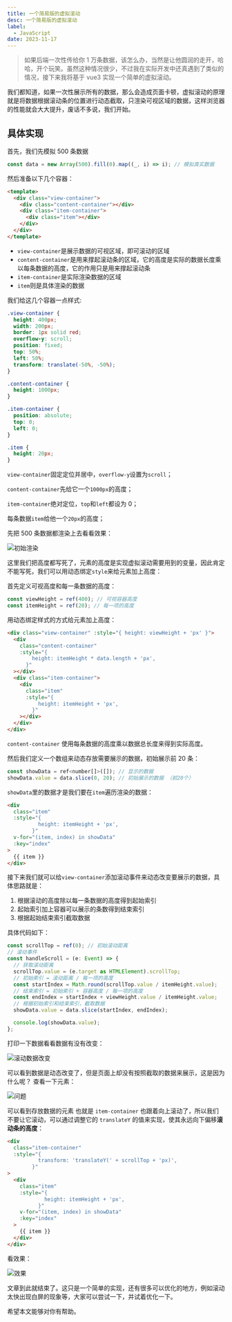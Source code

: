 ```yaml
---
title: 一个简易版的虚拟滚动
desc: 一个简易版的虚拟滚动
label:
  - JavaScript
date: 2023-11-17
---
```


> 如果后端一次性传给你 1 万条数据，该怎么办，当然是让他圆润的走开，哈哈，开个玩笑。虽然这种情况很少，不过我在实际开发中还真遇到了类似的情况，接下来我将基于 vue3 实现一个简单的虚拟滚动。

我们都知道，如果一次性展示所有的数据，那么会造成页面卡顿，虚拟滚动的原理就是将数据根据滚动条的位置进行动态截取，只渲染可视区域的数据，这样浏览器的性能就会大大提升，废话不多说，我们开始。

## 具体实现

首先，我们先模拟 500 条数据

```js
const data = new Array(500).fill(0).map((_, i) => i); // 模拟真实数据
```

然后准备以下几个容器：

```html
<template>
  <div class="view-container">
    <div class="content-container"></div>
    <div class="item-container">
      <div class="item"></div>
    </div>
  </div>
</template>
```

- `view-container`是展示数据的可视区域，即可滚动的区域
- `content-container`是用来撑起滚动条的区域，它的高度是实际的数据长度乘以每条数据的高度，它的作用只是用来撑起滚动条
- `item-container`是实际渲染数据的区域
- `item`则是具体渲染的数据

我们给这几个容器一点样式:

```css
.view-container {
  height: 400px;
  width: 200px;
  border: 1px solid red;
  overflow-y: scroll;
  position: fixed;
  top: 50%;
  left: 50%;
  transform: translate(-50%, -50%);
}

.content-container {
  height: 1000px;
}

.item-container {
  position: absolute;
  top: 0;
  left: 0;
}

.item {
  height: 20px;
}
```

`view-container`固定定位并居中，`overflow-y`设置为`scroll`；

`content-container`先给它一个`1000px`的高度；

`item-container`绝对定位，`top`和`left`都设为 0；

每条数据`item`给他一个`20px`的高度；

先把 500 条数据都渲染上去看看效果：

![初始渲染](https://raw.githubusercontent.com/CodingAndSleeping/picgo/master/%E5%88%9D%E5%A7%8B%E6%B8%B2%E6%9F%93.png)

这里我们把高度都写死了，元素的高度是实现虚拟滚动需要用到的变量，因此肯定不能写死，我们可以用动态绑定`style`来给元素加上高度：

首先定义可视高度和每一条数据的高度：

```js
const viewHeight = ref(400); // 可视容器高度
const itemHeight = ref(20); // 每一项的高度
```

用动态绑定样式的方式给元素加上高度：

```html
<div class="view-container" :style="{ height: viewHeight + 'px' }">
  <div
    class="content-container"
    :style="{
        height: itemHeight * data.length + 'px',
      }"
  ></div>
  <div class="item-container">
    <div
      class="item"
      :style="{
          height: itemHeight + 'px',
        }"
    ></div>
  </div>
</div>
```

`content-container` 使用每条数据的高度乘以数据总长度来得到实际高度。

然后我们定义一个数组来动态存放需要展示的数据，初始展示前 20 条：

```js
const showData = ref<number[]>([]); // 显示的数据
showData.value = data.slice(0, 20); // 初始展示的数据 （前20个）
```

`showData`里的数据才是我们要在`item`遍历渲染的数据：

```html
<div
  class="item"
  :style="{
          height: itemHeight + 'px',
        }"
  v-for="(item, index) in showData"
  :key="index"
>
  {{ item }}
</div>
```

接下来我们就可以给`view-container`添加滚动事件来动态改变要展示的数据，具体思路就是：

1. 根据滚动的高度除以每一条数据的高度得到起始索引
2. 起始索引加上容器可以展示的条数得到结束索引
3. 根据起始结束索引截取数据

具体代码如下：

```js
const scrollTop = ref(0); // 初始滚动距离
// 滚动事件
const handleScroll = (e: Event) => {
  // 获取滚动距离
  scrollTop.value = (e.target as HTMLElement).scrollTop;
  // 初始索引 = 滚动距离 / 每一项的高度
  const startIndex = Math.round(scrollTop.value / itemHeight.value);
  // 结束索引 = 初始索引 + 容器高度 / 每一项的高度
  const endIndex = startIndex + viewHeight.value / itemHeight.value;
  // 根据初始索引和结束索引，截取数据
  showData.value = data.slice(startIndex, endIndex);

  console.log(showData.value);
};
```

打印一下数据看看数据有没有改变：

![滚动数据改变](https://raw.githubusercontent.com/CodingAndSleeping/picgo/master/%E6%BB%9A%E5%8A%A8%E6%95%B0%E6%8D%AE%E6%94%B9%E5%8F%98.png)

可以看到数据是动态改变了，但是页面上却没有按照截取的数据来展示，这是因为什么呢？ 查看一下元素：

![问题](https://raw.githubusercontent.com/CodingAndSleeping/picgo/master/%E9%97%AE%E9%A2%98.png)

可以看到存放数据的元素 也就是 `item-container` 也跟着向上滚动了，所以我们不要让它滚动，可以通过调整它的 `translateY` 的值来实现，使其永远向下偏移**滚动条的高度**：

```html
<div
  class="item-container"
  :style="{
          transform: 'translateY(' + scrollTop + 'px)',
        }"
>
  <div
    class="item"
    :style="{
            height: itemHeight + 'px',
          }"
    v-for="(item, index) in showData"
    :key="index"
  >
    {{ item }}
  </div>
</div>
```

看效果：

![效果](https://raw.githubusercontent.com/CodingAndSleeping/picgo/master/%E6%95%88%E6%9E%9C.gif)

文章到此就结束了。这只是一个简单的实现，还有很多可以优化的地方，例如滚动太快出现白屏的现象等，大家可以尝试一下，并试着优化一下。

希望本文能够对你有帮助。
